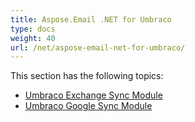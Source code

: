 ```yaml
---
title: Aspose.Email .NET for Umbraco
type: docs
weight: 40
url: /net/aspose-email-net-for-umbraco/
---
```


This section has the following topics:

- [Umbraco Exchange Sync Module](/email/net/umbraco-exchange-sync-module/)
- [Umbraco Google Sync Module](/email/net/umbraco-google-sync-module/)
